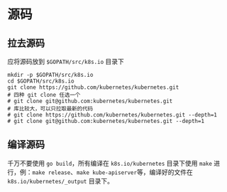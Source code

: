# 源码

## 拉去源码

应将源码放到 `$GOPATH/src/k8s.io` 目录下

```shell
mkdir -p $GOPATH/src/k8s.io
cd $GOPATH/src/k8s.io
git clone https://github.com/kubernetes/kubernetes.git
# 四种 git clone 任选一个
# git clone git@github.com:kubernetes/kubernetes.git
# 库比较大，可以只拉取最新的代码
# git clone https://github.com/kubernetes/kubernetes.git --depth=1
# git clone git@github.com:kubernetes/kubernetes.git --depth=1
```

## 编译源码

千万不要使用 `go build`，所有编译在 `k8s.io/kubernetes` 目录下使用 `make` 进行，例：`make release`、`make kube-apiserver`等，编译好的文件在 `k8s.io/kubernetes/_output` 目录下。